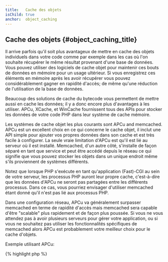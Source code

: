 ```yaml
---
title:   Cache des objets
isChild: true
anchor:  object_caching
---
```


## Cache des objets {#object_caching_title}

Il arrive parfois qu'il soit plus avantageux de mettre en cache des objets individuels dans votre code comme par 
exemple dans les cas où l'on souhaite récupérer le même résultat provenant d'une base de données. Vous pouvez utiliser 
des logiciels de cache objet pour maintenir ces bouts de données en mémoire pour un usage ultérieur. Si vous enregistrez 
ces éléments en mémoire après les avoir récupérer vous pouvez considérablement gagner en rapidité d'accès; de même 
qu'une réduction de l'utilisation de la base de données.

Beaucoup des solutions de cache du bytecode vous permettent de mettre aussi en cache les données; il y a donc encore 
plus d'avantages à les utiliser. APCu, XCache, et WinCache fournissent tous des APIs pour stocker les données de votre 
code PHP dans leur système de cache mémoire.

Les systèmes de cache objet les plus courants sont APCu and memcached. APCu est un excellent choix en ce qui concerne 
le cache objet, il inclut une API simple pour ajouter vos propres données dans son cache et est très facile à 
configurer. La seule vraie limitation d'APCu est qu'il est lié au serveur où il est installé. Memcached, d'un autre 
côté, s'installe de façon séparé en tant que service et peut être accédé depuis le réseau ce qui signifie que vous 
pouvez stocker les objets dans un unique endroit même s'ils proviennent de systèmes différents.

Notez que lorsque PHP s'exécute en tant qu'application (Fast)-CGI au sein de votre serveur, les processus PHP auront 
leur propre cache, c'est-à-dire que les données d'APCu ne seront pas partagées entre les différents processus. Dans ce 
cas, vous pourriez envisager d'utiliser memcached étant donné qu'il n'est pas lié aux processus PHP.

Dans une configuration réseau, APCu va généralement surpasser memcached en terme de rapidité d'accès mais memcached sera 
capable d'être "scalable" plus rapidement et de façon plus poussée. Si vous ne vous attendez pas à avoir plusieurs serveurs 
pour gérer votre application, ou si vous ne souhaitez pas utiliser les fonctionnalités spécifiques de memcached alors 
APCu est probablement votre meilleur choix pour le cache d'objets.

Exemple utilisant APCu:

{% highlight php %}
<?php
// vérifie si la variable 'expensive_data' existe dans le cache
$data = apc_fetch('expensive_data');
if ($data === false) {
    // la donnée n'est pas en cache; enregistrer le résultat de l'appel d'une fonction longue pour plus tard
    apc_add('expensive_data', $data = get_expensive_data());
}

print_r($data);
{% endhighlight %}

Remarque: Avant PHP 5.5, l'APC fournit à la fois un cache d'objet et un cache pour le bytecode. l'APCu est un projet 
visant à apporter le cache d'objet à PHP 5.5+ depuis que PHP a un cache de bytecode intégré (OPcache).

En savoir plus sur les systèmes de cache objets les plus connus:

* [APCu](https://github.com/krakjoe/apcu)
* [Fonctions APC](http://php.net/manual/fr/ref.apc.php)
* [Memcached](http://memcached.org/)
* [Redis](http://redis.io/)
* [APIs XCache](http://xcache.lighttpd.net/wiki/XcacheApi)
* [Fonctions WinCache](http://www.php.net/manual/fr/ref.wincache.php)
